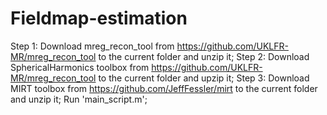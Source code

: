 # Fieldmap-estimation

Step 1: Download mreg_recon_tool from https://github.com/UKLFR-MR/mreg_recon_tool to the current folder and unzip it;
Step 2: Download SphericalHarmonics toolbox from https://github.com/UKLFR-MR/mreg_recon_tool to the current folder and upzip it;
Step 3: Download MIRT toolbox from https://github.com/JeffFessler/mirt to the current folder and unzip it;
Run 'main_script.m';

